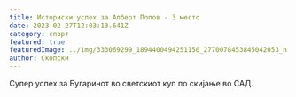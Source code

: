 ```yaml
---
title: Историски успех за Алберт Попов - 3 место
date: 2023-02-27T12:03:13.641Z
category: спорт
featured: true
featuredImage: ../img/333069299_1894400494251150_2770078453845042053_n.jpg.webp
author: Скопски
---
```


Супер успех за Бугаринот во светскиот куп по скијање во САД.
